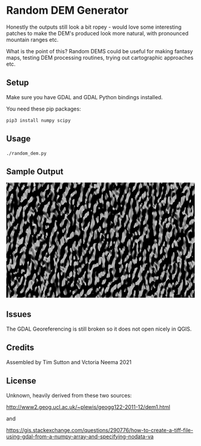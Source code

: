 # Random DEM Generator

Honestly the outputs still look a bit ropey - would love some interesting patches to make
the DEM's produced look more natural, with pronounced mountain ranges etc.

What is the point of this? Random DEMS could be useful for making fantasy maps, testing DEM
processing routines, trying out cartographic approaches etc.


## Setup

Make sure you have GDAL and GDAL Python bindings installed.

You need these pip packages:

```
pip3 install numpy scipy
```

## Usage

```
./random_dem.py
```

## Sample Output

![Example Output](example.png)


## Issues

The GDAL Georeferencing is still broken so it does not open nicely in QGIS.

## Credits

Assembled by Tim Sutton and Vctoria Neema
2021

## License

Unknown, heavily derived from these two sources:

http://www2.geog.ucl.ac.uk/~plewis/geogg122-2011-12/dem1.html

and

https://gis.stackexchange.com/questions/290776/how-to-create-a-tiff-file-using-gdal-from-a-numpy-array-and-specifying-nodata-va
